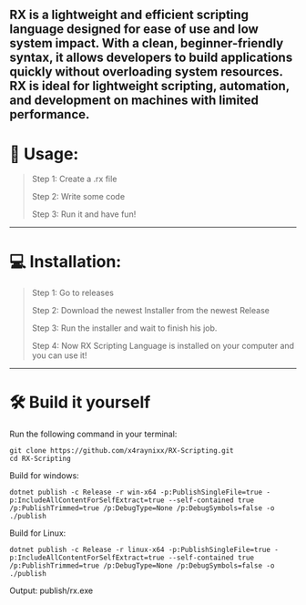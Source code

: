 RX is a lightweight and efficient scripting language designed for ease of use and low system impact. With a clean, beginner-friendly syntax, it allows developers to build applications quickly without overloading system resources. RX is ideal for lightweight scripting, automation, and development on machines with limited performance.
---

# 💪 Usage:
> Step 1: Create a .rx file
> 
> Step 2: Write some code
> 
> Step 3: Run it and have fun!

---

# 💻 Installation:
> Step 1: Go to releases
> 
> Step 2: Download the newest Installer from the newest Release
> 
> Step 3: Run the installer and wait to finish his job.
> 
> Step 4: Now RX Scripting Language is installed on your computer and you can use it!

---

# 🛠️ Build it yourself
Run the following command in your terminal:
```
git clone https://github.com/x4raynixx/RX-Scripting.git
cd RX-Scripting
```

Build for windows:
```
dotnet publish -c Release -r win-x64 -p:PublishSingleFile=true -p:IncludeAllContentForSelfExtract=true --self-contained true /p:PublishTrimmed=true /p:DebugType=None /p:DebugSymbols=false -o ./publish
```

Build for Linux:
```
dotnet publish -c Release -r linux-x64 -p:PublishSingleFile=true -p:IncludeAllContentForSelfExtract=true --self-contained true /p:PublishTrimmed=true /p:DebugType=None /p:DebugSymbols=false -o ./publish
```

Output: publish/rx.exe
